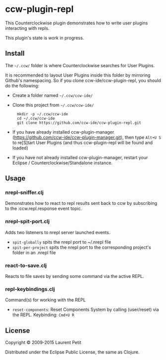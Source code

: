 # ccw-plugin-repl

This Counterclockwise plugin demonstrates how to write user plugins interacting with repls.

This plugin's state is work in progress.

## Install

The `~/.ccw/` folder is where Counterclockwise searches for User Plugins.

It is recommended to layout User Plugins inside this folder by mirroring Github's namespacing. So if you clone ccw-ide/ccw-plugin-repl, you should do the following:

- Create a folder named `~/.ccw/ccw-ide/`
- Clone this project from `~/.ccw/ccw-ide/`

        mkdir -p ~/.ccw/ccw-ide
        cd ~/.ccw/ccw-ide
        git clone https://github.com/ccw-ide/ccw-plugin-repl.git

- If you have already installed ccw-plugin-manager (https://github.com/ccw-ide/ccw-plugin-manager.git), then type `Alt+U S` to re[S]tart User Plugins (and thus ccw-plugin-repl will be found and loaded)
- If you have not already installed ccw-plugin-manager, restart your Eclipse / Counterclockwise/Standalone instance.

## Usage

### nrepl-sniffer.clj

Demonstrates how to react to repl results sent back to ccw by subscribing to the :ccw.repl.response event topic.

### nrepl-spit-port.clj

Adds two listeners to nrepl server launched events.
- `spit-globally` spits the nrepl port to ~/.nrepl file
- `spit-per-project` spits the nrepl port to the corresponding project's folder in an .nrepl file

### react-to-save.clj

Reacts to file saves by sending some command via the active REPL.

### repl-keybindings.clj

Command(s) for working with the REPL

- `reset-components`: Reset Components System by calling (user/reset) via the REPL. Keybinding: `Cmd+U R`


## License

Copyright © 2009-2015 Laurent Petit

Distributed under the Eclipse Public License, the same as Clojure.

